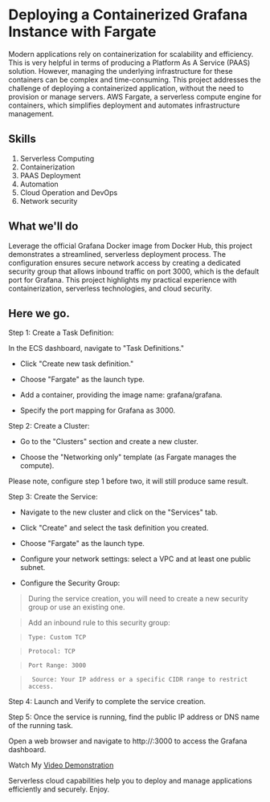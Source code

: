 # Deploying a Containerized Grafana Instance with Fargate

Modern applications rely on containerization for scalability and efficiency. This is very helpful in terms of producing a Platform As A Service (PAAS) solution. However, managing the underlying infrastructure for these containers can be complex and time-consuming. This project addresses the challenge of deploying a containerized application, without the need to provision or manage servers. AWS Fargate, a serverless compute engine for containers, which simplifies deployment and automates infrastructure management.

## Skills

1. Serverless Computing
2. Containerization
3. PAAS Deployment
4. Automation
5. Cloud Operation and DevOps
6. Network security

## What we'll do

Leverage the official Grafana Docker image from Docker Hub, this project demonstrates a streamlined, serverless deployment process. The configuration ensures secure network access by creating a dedicated security group that allows inbound traffic on port 3000, which is the default port for Grafana. This project highlights my practical experience with containerization, serverless technologies, and cloud security.


## Here we go.

Step 1: Create a Task Definition:

In the ECS dashboard, navigate to "Task Definitions."

* Click "Create new task definition."

* Choose "Fargate" as the launch type.

* Add a container, providing the image name: grafana/grafana.

* Specify the port mapping for Grafana as 3000.

Step 2: Create a Cluster:

* Go to the "Clusters" section and create a new cluster.

* Choose the "Networking only" template (as Fargate manages the compute).

Please note, configure step 1 before two, it will still produce same result.

Step 3: Create the Service:
* Navigate to the new cluster and click on the "Services" tab.

* Click "Create" and select the task definition you created.

* Choose "Fargate" as the launch type.

* Configure your network settings: select a VPC and at least one public subnet.

* Configure the Security Group:

> During the service creation, you will need to create a new security group or use an existing one.

> Add an inbound rule to this security group:

> ``` Type: Custom TCP ```

> ``` Protocol: TCP ```

> ``` Port Range: 3000 ```

> ``` Source: Your IP address or a specific CIDR range to restrict access.```

Step 4: Launch and Verify to complete the service creation.

Step 5: Once the service is running, find the public IP address or DNS name of the running task.

Open a web browser and navigate to http://<public-ip-address>:3000 to access the Grafana dashboard.

Watch My [Video Demonstration](#)

Serverless cloud capabilities help you to deploy and manage applications efficiently and securely. Enjoy.
